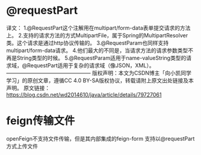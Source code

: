 # @requestPart

译文： 
1.@RequestPart这个注解用在multipart/form-data表单提交请求的方法上。 
2.支持的请求方法的方式MultipartFile，属于Spring的MultipartResolver类。这个请求是通过http协议传输的。 
3.@RequestParam也同样支持multipart/form-data请求。 
4.他们最大的不同是，当请求方法的请求参数类型不再是String类型的时候。 
5.@RequestParam适用于name-valueString类型的请求域，@RequestPart适用于复杂的请求域（像JSON，XML）。
————————————————
版权声明：本文为CSDN博主「向小凯同学学习」的原创文章，遵循CC 4.0 BY-SA版权协议，转载请附上原文出处链接及本声明。
原文链接：https://blog.csdn.net/wd2014610/java/article/details/79727061



# feign传输文件

openFeign不支持文件传输，但是其内部集成的feign-form 支持以@requestPart方式上传文件

